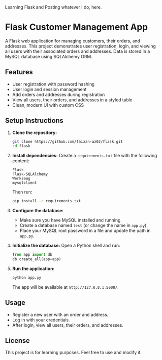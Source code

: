 Learning Flask and Posting whatever I do, here.

# Flask Customer Management App

A Flask web application for managing customers, their orders, and addresses. This project demonstrates user registration, login, and viewing all users with their associated orders and addresses. Data is stored in a MySQL database using SQLAlchemy ORM.

## Features
- User registration with password hashing
- User login and session management
- Add orders and addresses during registration
- View all users, their orders, and addresses in a styled table
- Clean, modern UI with custom CSS

## Setup Instructions

1. **Clone the repository:**
   ```bash
   git clone https://github.com/faizan-az02/flask.git
   cd flask
   ```
   
2. **Install dependencies:**
   Create a `requirements.txt` file with the following content:
   ```
   Flask
   Flask-SQLAlchemy
   Werkzeug
   mysqlclient
   ```
   Then run:
   ```bash
   pip install -r requirements.txt
   ```

3. **Configure the database:**
   - Make sure you have MySQL installed and running.
   - Create a database named `test` (or change the name in `app.py`).
   - Place your MySQL root password in a file and update the path in `app.py`.

4. **Initialize the database:**
   Open a Python shell and run:
   ```python
   from app import db
   db.create_all(app=app)
   ```

6. **Run the application:**
   ```bash
   python app.py
   ```
   The app will be available at `http://127.0.0.1:5000/`.

## Usage
- Register a new user with an order and address.
- Log in with your credentials.
- After login, view all users, their orders, and addresses.

## License
This project is for learning purposes. Feel free to use and modify it.
